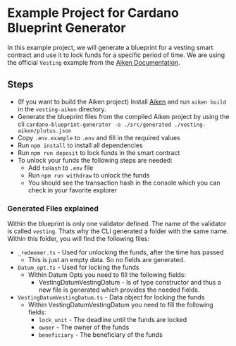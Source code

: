 # Example Project for Cardano Blueprint Generator
In this example project, we will generate a blueprint for a vesting smart contract and use it to lock funds for a specific period of time.
We are using the official `Vesting` example from the [Aiken Documentation](https://aiken-lang.org/example--vesting).

## Steps
- (If you want to build the Aiken project) Install [Aiken](https://aiken-lang.org/installation-instructions) and run `aiken build` in the `vesting-aiken` directory.
- Generate the blueprint files from the compiled Aiken project by using the cli `cardano-blueprint-generator -o ./src/generated ./vesting-aiken/plutus.json`
- Copy `.env.example` to `.env` and fill in the required values
- Run `npm install` to install all dependencies
- Run `npm run deposit` to lock funds in the smart contract
- To unlock your funds the following steps are needed:
  - Add `txHash` to `.env` file
  - Run `npm run withdraw` to unlock the funds
  - You should see the transaction hash in the console which you can check in your favorite explorer


### Generated Files explained
Within the blueprint is only one validator defined. The name of the validator is called `vesting`.
Thats why the CLI generated a folder with the same name. 
Within this folder, you will find the following files:
- `_redeemer.ts` - Used for unlocking the funds, after the time has passed
  - This is just an empty data. So no fields are generated. 
- `Datum_opt.ts` - Used for locking the funds
  - Within Datum Opts you need to fill the following fields:
    - VestingDatumVestingDatum - Is of type constructor and thus a new file is generated which provides the needed fields.
- `VestingDatumVestingDatum.ts` - Data object for locking the funds
  - Within VestingDatumVestingDatum you need to fill the following fields:
    - `lock_unit` - The deadline until the funds are locked
    - `owner` - The owner of the funds
    - `beneficiary` - The beneficiary of the funds